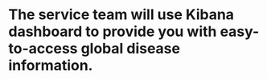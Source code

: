 # The service team will use Kibana dashboard to provide you with easy-to-access global disease information.
